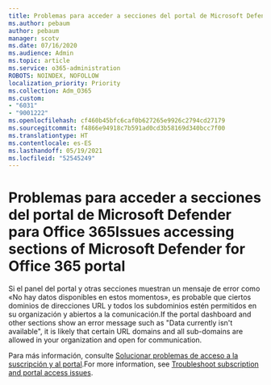 ```yaml
---
title: Problemas para acceder a secciones del portal de Microsoft Defender para Office 365
ms.author: pebaum
author: pebaum
manager: scotv
ms.date: 07/16/2020
ms.audience: Admin
ms.topic: article
ms.service: o365-administration
ROBOTS: NOINDEX, NOFOLLOW
localization_priority: Priority
ms.collection: Adm_O365
ms.custom:
- "6031"
- "9001222"
ms.openlocfilehash: cf460b45bfc6caf0b627265e9926c2794cd27179
ms.sourcegitcommit: f4866e94918c7b591ad0cd3b58169d340bcc7f00
ms.translationtype: HT
ms.contentlocale: es-ES
ms.lasthandoff: 05/19/2021
ms.locfileid: "52545249"
---
```

# <a name="issues-accessing-sections-of-microsoft-defender-for-office-365-portal"></a><span data-ttu-id="05944-102">Problemas para acceder a secciones del portal de Microsoft Defender para Office 365</span><span class="sxs-lookup"><span data-stu-id="05944-102">Issues accessing sections of Microsoft Defender for Office 365 portal</span></span>

<span data-ttu-id="05944-103">Si el panel del portal y otras secciones muestran un mensaje de error como «No hay datos disponibles en estos momentos», es probable que ciertos dominios de direcciones URL y todos los subdominios estén permitidos en su organización y abiertos a la comunicación.</span><span class="sxs-lookup"><span data-stu-id="05944-103">If the portal dashboard and other sections show an error message such as "Data currently isn't available", it is likely that certain URL domains and all sub-domains are allowed in your organization and open for communication.</span></span> 

<span data-ttu-id="05944-104">Para más información, consulte [Solucionar problemas de acceso a la suscripción y al portal](/windows/security/threat-protection/microsoft-defender-atp/troubleshoot-onboarding-error-messages#data-currently-isnt-available-on-some-sections-of-the-portal).</span><span class="sxs-lookup"><span data-stu-id="05944-104">For more information, see [Troubleshoot subscription and portal access issues](/windows/security/threat-protection/microsoft-defender-atp/troubleshoot-onboarding-error-messages#data-currently-isnt-available-on-some-sections-of-the-portal).</span></span>
